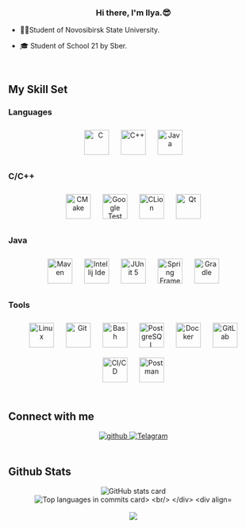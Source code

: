 
  

### <div align="center">Hi there, I'm Ilya.😎</div>  
  

- 👨‍🎓Student of Novosibirsk State University.  
  

- 🎓 Student of School 21 by Sber.  
  

<br/>  


## My Skill Set  




### Languages  
<div align="center">  
  <a href="https://www.cprogramming.com/" target="_blank"><img style="margin: 10px" src="https://profilinator.rishav.dev/skills-assets/c-original.svg" alt="C" height="50" /></a>  
  <a href="https://www.cplusplus.com/" target="_blank"><img style="margin: 10px" src="https://profilinator.rishav.dev/skills-assets/cplusplus-original.svg" alt="C++" height="50" /></a>  
  <a href="https://www.java.com/" target="_blank"><img style="margin: 10px" src="https://profilinator.rishav.dev/skills-assets/java-original-wordmark.svg" alt="Java" height="50" /></a>  
</div>

</td><td valign="top" width="33%">



### C/C++  
<div align="center">  
  <a target="_blank" href="https://cmake.org/"><img style="margin: 10px" src="https://upload.wikimedia.org/wikipedia/commons/1/13/Cmake.svg" alt="CMake" height="50"></a>
  <a target="_blank" href="http://google.github.io/googletest/"><img style="margin: 10px" src="https://www.svgrepo.com/show/353817/google-icon.svg" alt="Google Test" height="50"></a>
  <a target="_blank" href="https://www.jetbrains.com/ru-ru/clion/"><img style="margin: 10px" src="https://www.svgrepo.com/show/353557/clion.svg" alt="CLion" height="50"></a>
  <a target="_blank" href="https://www.qt.io/"><img style="margin: 10px" src="https://www.svgrepo.com/show/354243/qt.svg" alt="Qt" height="50"></a>  
</div>  



### Java  
<div align="center">  
  <a target="_blank" href="https://maven.apache.org/"><img style="margin: 10px" src="https://www.svgrepo.com/show/373829/maven.svg" alt="Maven" height="50"></a>
  <a target="_blank" href="https://www.jetbrains.com/ru-ru/idea/"><img style="margin: 10px" src="https://www.svgrepo.com/show/353906/intellij-idea.svg" alt="Intellij Ide" height="50"></a>
  <a target="_blank" href="https://junit.org/junit5/"><img style="margin: 10px" src="https://www.svgrepo.com/show/330758/junit5.svg" alt="JUnit 5" height="50"></a>
  <a target="_blank" href="https://spring.io/projects/spring-framework.svg"><img style="margin: 10px" src="https://www.svgrepo.com/svg/376350/spring.svg" alt="Spring Framework" height="50"></a>
  <a target="_blank" href="https://gradle.org/"><img style="margin: 10px" src="https://www.svgrepo.com/show/353831/gradle.svg" alt="Gradle" height="50"></a> 
</div>




### Tools
<div align="center">  
  <a href="https://www.linux.org/" target="_blank"><img style="margin: 10px" src="https://profilinator.rishav.dev/skills-assets/linux-original.svg" alt="Linux" height="50" /></a>  
  <a href="https://github.com/" target="_blank"><img style="margin: 10px" src="https://profilinator.rishav.dev/skills-assets/git-scm-icon.svg" alt="Git" height="50" /></a>  
  <a href="https://www.gnu.org/software/bash/" target="_blank"><img style="margin: 10px" src="https://profilinator.rishav.dev/skills-assets/gnu_bash-icon.svg" alt="Bash" height="50" /></a>  
  <a href="https://www.postgresql.org/" target="_blank"><img style="margin: 10px" src="https://profilinator.rishav.dev/skills-assets/postgresql-original-wordmark.svg" alt="PostgreSQL" height="50" /></a>  
  <a href="https://www.docker.com/" target="_blank"><img style="margin: 10px" src="https://profilinator.rishav.dev/skills-assets/docker-original-wordmark.svg" alt="Docker" height="50" /></a>  
  <a href="https://about.gitlab.com/" target="_blank"><img style="margin: 10px" src="https://profilinator.rishav.dev/skills-assets/gitlab.svg" alt="GitLab" height="50" /></a>
  <a href="https://docs.gitlab.com/ee/ci/" target="_blank"><img style="margin: 10px" src="https://www.svgrepo.com/show/372275/ci-cd.svg" alt="CI/CD" height="50" /></a>
  <a href="https://www.postman.com/" target="_blank"><img style="margin: 10px" src="https://www.svgrepo.com/show/354202/postman-icon.svg" alt="Postman" height="50" /></a>  
</div>


<br/>  


## Connect with me  
<div align="center">
  <a href="https://github.com/IlyaPeretyatko" target="_blank">
    <img src=https://img.shields.io/badge/github-%2324292e.svg?&style=for-the-badge&logo=github&logoColor=white alt=github style="margin-bottom: 5px;" />
  </a>
  <a target="_blank" href="https://t.me/ilyaperetyatko/">
    <img src="https://img.shields.io/badge/Telegram-2CA5E0?style=for-the-badge&logo=telegram&logoColor=white" alt="Telagram" style="margin-bottom: 5px;">
  </a>
</div>  
  

<br/>  


## Github Stats
<div align="center">
  <img src="https://github-readme-stats.vercel.app/api?username=IlyaPeretyatko&theme=dracula&show_icons=true&hide_border=false&count_private=true" alt="GitHub stats card">
  <br/>
  <img src="https://github-readme-stats.vercel.app/api/top-langs/?username=IlyaPeretyatko&theme=dracula&show_icons=true&hide_border=false&layout=compact" alt="Top languages in commits card>
  <br/>
</div>

<div align="center">
  <br/>
  <br/>
  <img src="https://komarev.com/ghpvc/?username=IlyaPeretyatko&&style=flat-square" align="center">
  <br/>
</div>


<br/>  



<br/>
